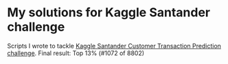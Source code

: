 # My solutions for Kaggle Santander challenge

Scripts I wrote to tackle [Kaggle Santander Customer Transaction Prediction challenge](https://www.kaggle.com/c/santander-customer-transaction-prediction).
Final result: Top 13% (#1072 of 8802)